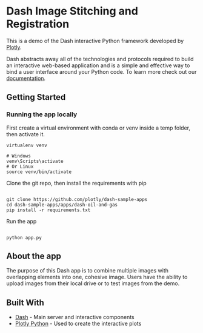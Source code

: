 # Dash Image Stitching and Registration
This is a demo of the Dash interactive Python framework developed by [Plotly](https://plot.ly/).

Dash abstracts away all of the technologies and protocols required to build an interactive web-based application and is a simple and effective way to bind a user interface around your Python code. To learn more check out our [documentation](https://plot.ly/dash).

## Getting Started

### Running the app locally

First create a virtual environment with conda or venv inside a temp folder, then activate it.

```
virtualenv venv

# Windows
venv\Scripts\activate
# Or Linux
source venv/bin/activate

```

Clone the git repo, then install the requirements with pip

```

git clone https://github.com/plotly/dash-sample-apps
cd dash-sample-apps/apps/dash-oil-and-gas
pip install -r requirements.txt

```

Run the app

```

python app.py

```

## About the app

The purpose of this Dash app is to combine multiple images with overlapping elements into one, cohesive image. Users have the ability to upload images from their local drive or to test images from the demo.

## Built With

- [Dash](https://dash.plot.ly/) - Main server and interactive components
- [Plotly Python](https://plot.ly/python/) - Used to create the interactive plots

